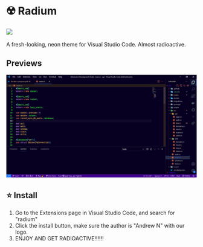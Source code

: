 # ☢️ Radium

<img src="./assets/logo.png"
width="400"></a>

A fresh-looking, neon theme for Visual Studio Code. Almost radioactive.

## Previews

![example](./assets/example.png)

## ⭐ Install

1. Go to the Extensions page in Visual Studio Code, and search for "radium"
2. Click the install button, make sure the author is "Andrew N" with our logo.
3. ENJOY AND GET RADIOACTIVE!!!!!!



